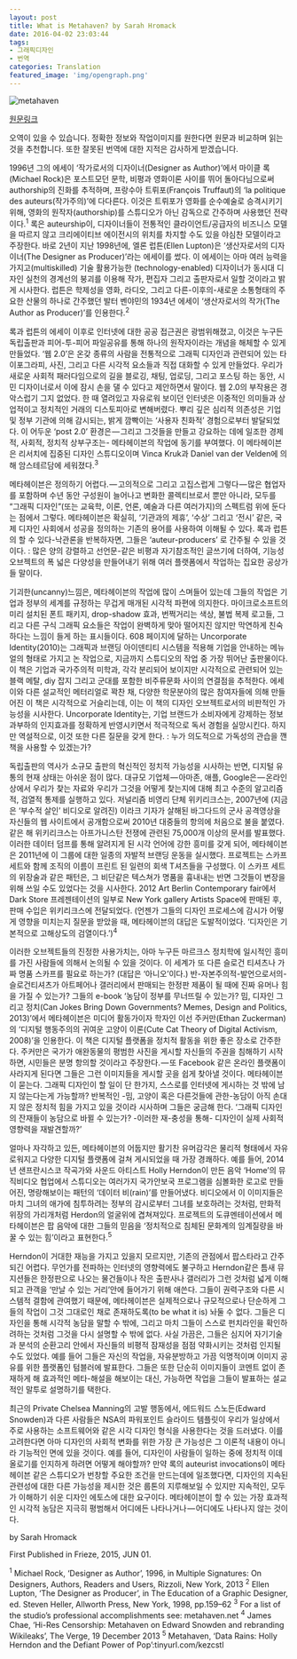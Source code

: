 ```yaml
---
layout: post
title: What is Metahaven? by Sarah Hromack
date: 2016-04-02 23:03:44
tags:
- 그래픽디자인
- 번역
categories: Translation
featured_image: 'img/opengraph.png'
---
```

![metahaven](https://frieze.com/sites/default/files/styles/main_image/public/main-images/Screen-Shot-2014-08-14-at-14.44.jpg?itok=iCc7lwfy)


[원문링크](http://www.frieze.com/issue/article/what-is-metahaven)

오역이 있을 수 있습니다. 정확한 정보와 작업이미지를 원한다면 원문과 비교하며 읽는 것을 추천합니다. 또한 잘못된 번역에 대한 지적은 감사하게 받겠습니다.


1996년 그의 에세이 ‘작가로서의 디자이너(Designer as Author)’에서 마이클 록(Michael Rock)은 포스트모던 문학, 비평과 영화이론 사이를 뛰어 돌아다님으로써 authorship의 진화를 추적하며, 프랑수아 트뤼포(François Truffaut)의 ‘la politique des auteurs(작가주의)’에 다다른다. 이것은 트뤼포가 영화를 순수예술로 승격시키기 위해, 영화의 원작자(authorship)를 스튜디오가 아닌 감독으로 간주하며 사용했던 전략이다.<sup>1</sup> 록은 auteurship이, 디자이너들이 전통적인 클라이언트/공급자의 비즈니스 모델을 따르지 않고 크리에이티브 에이전시의 위치를 차지할 수도 있을 야심찬 모델이라고 주장한다. 바로 2년이 지난 1998년에, 엘론 럽튼(Ellen Lupton)은 ‘생산자로서의 디자이너(The Designer as Producer)’라는 에세이를 썼다. 이 에세이는 아마 여러 능력을 가지고(multiskilled) 기술 활용가능한 (technology-enabled) 디자이너가 동시대 디자인 실천의 경계선의 붕괴를 이용해 작가, 편집자 그리고 출판자로서 일할 것이라고 밝게 시사한다. 럽튼은 학제성을 영화, 라디오, 그리고 다른-이후의-새로운 소통형태의 주요한 산물의 하나로 간주했던 발터 벤야민의 1934년 에세이 ‘생산자로서의 작가(The Author as Producer)’를 인용한다.<sup>2</sup>

록과 럽튼의 에세이 이후로 인터넷에 대한 공공 접근권은 광범위해졌고, 이것은 누구든 독립출판과 피어-투-피어 파일공유를 통해 하나의 원작자이라는 개념을 해체할 수 있게 만들었다. ‘웹 2.0’은 온갖 종류의 사람을 전통적으로 그래픽 디자인과 관련되어 있는 타이포그라피, 사진, 그리고 다른 시각적 요소들과 직접 대화할 수 있게 만들었다. 우리가 새로운 사회적 패러다임으로의 길을 블로깅, 채팅, 업로딩, 그리고 포스팅 하는 동안, 시민 디자이너로서 이에 잠시 손을 댈 수 있다고 제안하면서 말이다. 웹 2.0의 부작용은 경악스럽기 그지 없었다. 한 때 열려있고 자유로워 보이던 인터넷은 이중적인 의미들과 상업적이고 정치적인 거래의 디스토피아로 변해버렸다. 뿌리 깊은 심리적 의존성은 기업 및 정부 기관에 의해 감시되는, 밝게 깜빡이는 ‘사용자 친화적’ 경험으로부터 발달되었다. 이 어두운 ‘post 2.0’ 환경은 — 그리고 그것들을 만들고 강요하는 데에 일조한 경제적, 사회적, 정치적 상부구조는- 메타헤이븐의 작업에 동기를 부여했다. 이 메타헤이븐은 리서치에 집중된 디자인 스튜디오이며 Vinca Kruk과 Daniel van der Velden에 의해 암스테르담에 세워졌다.<sup>3</sup>

메타헤이븐은 정의하기 어렵다. — 고의적으로 그리고 고집스럽게 그렇다 — 많은 협업자를 포함하며 수년 동안 구성원이 늘어나고 변화한 콜렉티브로서 뿐만 아니라, 모두를 “그래픽 디자인”(또는 교육학, 이론, 언론, 예술과 다른 여러가지)의 스펙트럼 위에 둔다는 점에서 그렇다. 메타헤이븐은 확실히, ‘기관과의 제휴’, ‘수상’ 그리고 ‘전시’ 같은, 국제 디자인 사회에서 성공을 정의하는 기존의 용어를 사용하여 이해될 수 있다. 록과 럽튼의 할 수 있다-낙관론을 반복하자면, 그들은 ‘auteur-producers’ 로 간주될 수 있을 것이다. : 많은 양의 강렬하고 선언문-같은 비평과 자기참조적인 글쓰기에 더하여, 기능성 오브젝트의 폭 넓은 다양성을 만들어내기 위해 여러 플랫폼에서 작업하는 집요한 공상가들 말이다.

기괴한(uncanny)느낌은, 메타헤이븐의 작업에 많이 스며들어 있는데 그들의 작업은 기업과 정부의 세계를 규정하는 무겁게 매개된 시각적 파편에 의지한다. 마이크로소프트의 미리 설치된 폰트 패키지, drop-shadow 효과, 번쩍거리는 색상, 불법 복제 로고들, 그리고 다른 구식 그래픽 요소들은 작업이 완벽하게 맞아 떨어지진 않지만 막연하게 친숙하다는 느낌이 들게 하는 표시들이다. 608 페이지에 달하는 Uncorporate Identity(2010)는 그래픽과 브랜딩 아이덴티티 시스템을 적용해 기업을 안내하는 메뉴얼의 형태로 가지고 논 작업으로, 지금까지 스튜디오의 작업 중 가장 뛰어난 출판물이다. 이 책은 기업과 국가주의적 미학과, 각각 분리되어 보이지만 시각적으로 관련되어 있는 블랙 메탈, diy 잡지 그리고 군대를 포함한 비주류문화 사이의 연결점을 추적한다. 에세이와 다른 설교적인 메터리얼로 꽉찬 채, 다양한 학문분야의 많은 참여자들에 의해 만들어진 이 책은 시각적으로 거슬리는데, 이는 이 책의 디자인 오브젝트로서의 비판적인 가능성을 시사한다. Uncorporate Identity는, 기업 브랜드가 소비자에게 강제하는 정보 과부하의 인지효과를 정확하게 반영시키면서 적극적으로 독서 경험을 실망시킨다. 하지만 역설적으로, 이것 또한 다른 질문을 갖게 한다. : 누가 의도적으로 가독성의 관습을 깬 책을 사용할 수 있겠는가?

독립출판의 역사가 소규모 출판의 혁신적인 정치적 가능성을 시사하는 반면, 디지털 유통의 현재 상태는 아쉬운 점이 많다. 대규모 기업체 — 아마존, 애플, Google은 — 온라인 상에서 우리가 찾는 자료와 우리가 그것을 어떻게 찾는지에 대해 최고 수준의 알고리즘적, 검열적 통제를 실행하고 있다. 저널리즘 비영리 단체 위키리크스는, 2007년에 (지금은 ‘부수적 살인’ 비디오로 알려진) 이라크 기자가 살해된 바그다드의 군사 공격영상을 자신들의 웹 사이트에서 공개함으로써 2010년 대중들의 항의에 처음으로 불을 붙였다. 같은 해 위키리크스는 아프가니스탄 전쟁에 관련된 75,000개 이상의 문서를 발표했다. 이러한 데이터 덤프를 통해 알려지게 된 시각 언어에 강한 흥미를 갖게 되어, 메타헤이븐은 2011년에 이 그룹에 대한 일종의 자발적 브랜딩 운동을 실시했다. 프로젝트는 스카프 세트와 함께 조직의 이름이 프린트 된 일련의 회색 T셔츠들을 구성했다. 이 스카프 세트의 위장술과 같은 패턴은, 그 비단같은 텍스쳐가 명품을 흉내내는 반면 그것들이 변장을 위해 쓰일 수도 있었다는 것을 시사한다. 2012 Art Berlin Contemporary fair에서 Dark Store 프레젠테이션의 일부로 New York gallery Artists Space에 판매된 후, 판매 수입은 위키리크스에 전달되었다. (언젠가 그들의 디자인 프로세스에 감시가 어떻게 영향을 미치는지 질문을 받았을 때, 메타헤이븐의 대답은 도발적이었다. ‘디자인은 기본적으로 고해상도의 검열이다.’)<sup>4</sup>

이러한 오브젝트들의 진정한 사용가치는, 아마 누구든 마르크스 정치학에 일시적인 흥미를 가진 사람들에 의해서 논의될 수 있을 것이다. 이 세계가 또 다른 슬로건 티셔츠나 가짜 명품 스카프를 필요로 하는가? (대답은 ‘아니오’이다.) 반-자본주의적-발언으로서의-슬로건티셔츠가 아트페어나 갤러리에서 판매되는 한정판 제품이 될 때에 진짜 유머나 힘을 가질 수 있는가? 그들의 e-book ‘농담이 정부를 무너뜨릴 수 있는가? 밈, 디자인 그리고 정치(Can Jokes Bring Down Governments? Memes, Design and Politics, 2013)’에서 메타헤이븐은 미디어 활동가이자 학자인 이선 주커만(Ethan Zuckerman)의 ‘디지털 행동주의의 귀여운 고양이 이론(Cute Cat Theory of Digital Activism, 2008)’을 인용한다. 이 책은 디지털 플랫폼을 정치적 활동을 위한 좋은 장소로 간주한다. 주커만은 국가가 애완동물의 평범한 사진을 게시할 자신들의 주권을 침해하기 시작하면, 시민들은 분명 항의할 것이라고 주장한다. — 또 Facebook 같은 온라인 플랫폼이 사라지게 된다면 그들은 그런 이미지들을 게시할 곳을 쉽게 찾아낼 것이다. 메타헤이븐이 묻는다. 그래픽 디자인이 할 일이 단 한가지, 스스로를 인터넷에 게시하는 것 밖에 남지 않는다는게 가능할까? 반복적인 -밈, 고양이 혹은 다른것들에 관한-농담이 아직 손대지 않은 정치적 힘을 가지고 있을 것이라 시사하며 그들은 궁금해 한다. ‘그래픽 디자인의 잔재들이 농담으로 바뀔 수 있는가? -이러한 재-충성을 통해- 디자인이 실제 사회적 영향력을 재발견할까?’

얼마나 자각하고 있든, 메타헤이븐의 어둡지만 활기찬 유머감각은 물리적 형태에서 자유로워지고 다양한 디지털 플랫폼에 걸쳐 게시되었을 때 가장 경쾌하다. 예를 들어, 2014년 샌프란시스코 작곡가와 사운드 아티스트 Holly Herndon이 만든 음악 ‘Home’의 뮤직비디오 협업에서 스튜디오는 여러가지 국가안보국 프로그램을 심볼화한 로고로 만들어진, 명랑해보이는 패턴의 ‘데이터 비(rain)’를 만들어냈다. 비디오에서 이 이미지들은 마치 그녀의 애가에 침투하려는 정부의 감시로부터 그녀를 보호하려는 것처럼, 만화적 위장의 가리개처럼 Herdon의 얼굴위에 겹쳐져있다. 프로젝트의 도큐멘테이션에서 메타헤이븐은 팝 음악에 대한 그들의 믿음을 ‘정치적으로 침체된 문화계의 임계질량을 바꿀 수 있는 힘’이라고 표현한다.<sup>5</sup>

Herndon이 거대한 재능을 가지고 있을지 모르지만, 기존의 관점에서 팝스타라고 간주되긴 어렵다. 무언가를 전파하는 인터넷의 영향력에도 불구하고 Herndon같은 틈새 뮤지션들은 한정판으로 나오는 물건들이나 작은 출판사나 갤러리가 그런 것처럼 넓게 이해되고 관객을 ‘만날 수 있는 거리’안에 들어가기 위해 애쓴다. 
그들이 권력구조와 다른 시스템적 결함에 관여했기 때문에, 메타헤이븐은 실제적으로나 규모적으로나 단순하게 그들의 작업이 그것 그대로인 채로 존재하도록(to be what it is) 놔둘 수 없다. 그들은 디자인을 통해 시각적 농담을 말할 수 밖에, 그리고 마치 그들이 스스로 펀치라인을 확인하려하는 것처럼 그것을 다시 설명할 수 밖에 없다. 사실 가끔은, 그들은 심지어 자기기술과 분석의 순환고리 안에서 자신들의 비평적 잠재성을 점점 약화시키는 것처럼 인지될 수도 있었다. 예를 들어 그들은 자신의 작업을, 자유분방하고 가끔 익명적이며 이미지 공유를 위한 플랫폼인 텀블러에 발표한다. 그들은 또한 단순히 이미지들이 코멘트 없이 존재하게 해 효과적인 메타-해설을 해보이는 대신, 가능하면 작업을 그들이 발표하는 설교적인 말투로 설명하기를 택한다.

최근의 Private Chelsea Manning의 고발 행동에서, 에드워드 스노든(Edward Snowden)과 다른 사람들은 NSA의 파워포인트 슬라이드 템플릿이 우리가 일상에서 주로 사용하는 소프트웨어와 같은 시각 디자인 형식을 사용한다는 것을 드러냈다. 이를 고려한다면 아마 디자인의 사회적 변화를 위한 가장 큰 가능성은 그 이론적 내용이 아니라 기능적인 면에 있을 것이다. 예를 들어, 디자인이 사람들이 일하는 중에 정치적 이데올로기를 인지하게 하려면 어떻게 해야할까? 만약 록의 auteurist invocations이 메타헤이븐 같은 스튜디오가 번창할 주요한 조건을 만드는데에 일조했다면, 디자인의 지속된 관련성에 대한 다른 가능성을 제시한 것은 룹톤의 지루해보일 수 있지만 지속적인, 모두가 이해하기 쉬운 디자인 에토스에 대한 요구이다. 메타헤이븐이 할 수 있는 가장 효과적인 시각적 농담은 지극히 평범해서 어디에든 나타나거나 — 어디에도 나타나지 않는 것이다.

by Sarah Hromack

First Published in Frieze, 2015, JUN 01.

<sup>1</sup> Michael Rock, ‘Designer as Author’, 1996, in Multiple Signatures: On Designers, Authors, Readers and Users, Rizzoli, New York, 2013 
<sup>2</sup> Ellen Lupton, ‘The Designer as Producer’, in The Education of a Graphic Designer, ed. Steven Heller, Allworth Press, New York, 1998, pp.159–62
<sup>3</sup> For a list of the studio’s professional accomplishments see: metahaven.net
<sup>4</sup> James Chae, ‘Hi-Res Censorship: Metahaven on Edward Snowden and rebranding Wikileaks’, The Verge, 19 December 2013
<sup>5</sup> Metahaven, ‘Data Rains: Holly Herndon and the Defiant Power of Pop’:tinyurl.com/kezcstl

